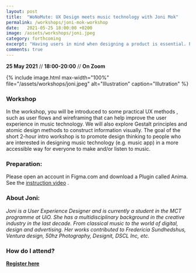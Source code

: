 ```yaml
---
layout: post
title:  "WoNoMute: UX Design meets music technology with Joni Mok"
permalink: /workshops/joni-mok-workshop
date:   2021-05-25 18:00:00 +0200
image: /assets/workshops/joni.jpeg
category: forthcoming
excerpt: "Having users in mind when designing a product is essential. Products are, after all, for users to use. Design thinking is a way to design for users.  The workshop is free, for those who identifies as girls/women and will be held on Zoom."
comments: true
---
```


**25 May 2021** // **18:00-20:00** // **On Zoom** 

{% include image.html
max-width="100%" file="/assets/workshops/joni.jpeg" alt="Illustration"
caption="Illutration" %}

### Workshop

In the workshop, you will be introduced to some practical UX methods , such as user flows and wireframing that can help improve the user experience in music technology. We will also explore Gestalt principles and atomic design methods to construct information visually. The goal of the short 2-hour intro workshop is to promote design thinking to people who are interested in designing music technology (e.g. music app) in a more accessible way for everyone to make and/or listen to music.
 
### Preparation: 

Please open an account in Figma.com and download a Plugin called Anima. 
See the [instruction video](https://www.youtube.com/watch?v=c6qr07dAKyQ&ab_channel=mok614) .

### About Joni:
*Joni is a User Experience Designer and is currently a student in the MCT programme at UiO. She has a multidisciplinary background in the creative industry in the last decade. From classical music to the world of digital, design and advertising. Her works contributed to Fredericia Sundhedshus, Ventura design, 50hz Photography, Designit, DSCL Inc, etc.*


### How do I attend?
<strong><a href="https://nettskjema.no/a/192777#/page/1">Register here</a></strong>
